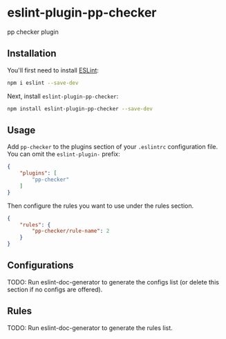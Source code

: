 # eslint-plugin-pp-checker

pp checker plugin

## Installation

You'll first need to install [ESLint](https://eslint.org/):

```sh
npm i eslint --save-dev
```

Next, install `eslint-plugin-pp-checker`:

```sh
npm install eslint-plugin-pp-checker --save-dev
```

## Usage

Add `pp-checker` to the plugins section of your `.eslintrc` configuration file. You can omit the `eslint-plugin-` prefix:

```json
{
    "plugins": [
        "pp-checker"
    ]
}
```


Then configure the rules you want to use under the rules section.

```json
{
    "rules": {
        "pp-checker/rule-name": 2
    }
}
```



## Configurations

<!-- begin auto-generated configs list -->
TODO: Run eslint-doc-generator to generate the configs list (or delete this section if no configs are offered).
<!-- end auto-generated configs list -->



## Rules

<!-- begin auto-generated rules list -->
TODO: Run eslint-doc-generator to generate the rules list.
<!-- end auto-generated rules list -->


